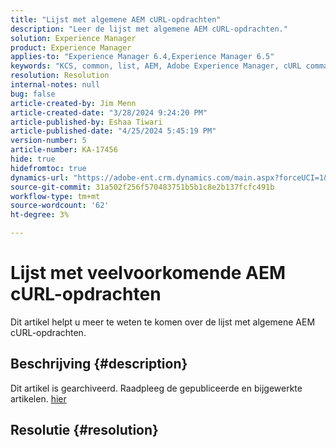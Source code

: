 ```yaml
---
title: "Lijst met algemene AEM cURL-opdrachten"
description: "Leer de lijst met algemene AEM cURL-opdrachten."
solution: Experience Manager
product: Experience Manager
applies-to: "Experience Manager 6.4,Experience Manager 6.5"
keywords: "KCS, common, list, AEM, Adobe Experience Manager, cURL commands, FAQ, 6.4, 6.5"
resolution: Resolution
internal-notes: null
bug: false
article-created-by: Jim Menn
article-created-date: "3/28/2024 9:24:20 PM"
article-published-by: Eshaa Tiwari
article-published-date: "4/25/2024 5:45:19 PM"
version-number: 5
article-number: KA-17456
hide: true
hidefromtoc: true
dynamics-url: "https://adobe-ent.crm.dynamics.com/main.aspx?forceUCI=1&pagetype=entityrecord&etn=knowledgearticle&id=1e751985-49ed-ee11-a204-6045bd006268"
source-git-commit: 31a502f256f570483751b5b1c8e2b137fcfc491b
workflow-type: tm+mt
source-wordcount: '62'
ht-degree: 3%

---
```


# Lijst met veelvoorkomende AEM cURL-opdrachten


Dit artikel helpt u meer te weten te komen over de lijst met algemene AEM cURL-opdrachten.

## Beschrijving {#description}

Dit artikel is gearchiveerd. Raadpleeg de gepubliceerde en bijgewerkte artikelen. [hier](https://experienceleague.adobe.com/search.html#sort=relevancy)

## Resolutie {#resolution}

